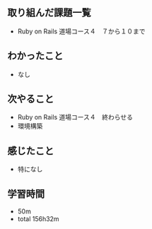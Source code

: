 ## 取り組んだ課題一覧
- Ruby on Rails 道場コース４　７から１０まで
## わかったこと
- なし
## 次やること
- Ruby on Rails 道場コース４　終わらせる
- 環境構築
## 感じたこと
- 特になし
## 学習時間
- 50m
- total 156h32m
